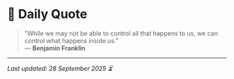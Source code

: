 # 📜 Daily Quote

> "While we may not be able to control all that happens to us, we can control what happens inside us."  
> — **Benjamin Franklin**

---

_Last updated: 28 September 2025 ⏳_
